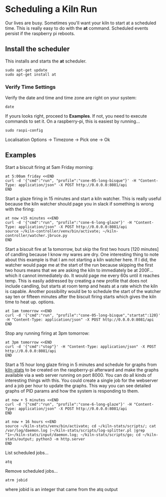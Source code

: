 Scheduling a Kiln Run
=====================

Our lives are busy. Sometimes you'll want your kiln to start at a scheduled time. This is really easy to do with the **at** command. Scheduled events persist if the raspberry pi reboots.

## Install the scheduler

This installs and starts the **at** scheduler.

    sudo apt-get update
    sudo apt-get install at

### Verify Time Settings

Verify the date and time and time zone are right on your system:

    date

If yours looks right, proceed to **Examples**. If not, you need to execute commands to set it. On a raspberry-pi, this is easiest by running...

    sudo raspi-config

Localisation Options -> Timezone -> Pick one -> Ok


## Examples

Start a biscuit firing at 5am Friday morning:

    at 5:00am friday <<END
    curl -d '{"cmd":"run", "profile":"cone-05-long-bisque"}' -H "Content-Type: application/json" -X POST http://0.0.0.0:8081/api
    END

Start a glaze firing in 15 minutes and start a kiln watcher. This is really useful because the kiln watcher should page you in slack if something is wrong with the firing:

    at now +15 minutes <<END
    curl -d '{"cmd":"run", "profile":"cone-6-long-glaze"}' -H "Content-Type: application/json" -X POST http://0.0.0.0:8081/api
    source ~/kiln-controller/venv/bin/activate; ~/kiln-controller/watcher.jbruce.py
    END

Start a biscuit fire at 1a tomorrow, but skip the first two hours [120 minutes] of candling because I know my wares are dry. One interesting thing to note about this example is that I am not starting a kiln watcher here. If I did, the watcher would page me at the start of the run because skipping the first two hours means that we are asking the kiln to immediately be at 200F... which it cannot immediately do. It would page me every 60s until it reaches temp. This is easily addressed by creating a new profile that does not include candling, but starts at room temp and heats at a rate which the kiln is capable. Another possibility would be to schedule the start of the watcher say ten or fifteen minutes after the biscuit firing starts which gives the kiln time to heat up. options.

    at 1am tomorrow <<END
    curl -d '{"cmd":"run", "profile":"cone-05-long-bisque","startat":120}' -H "Content-Type: application/json" -X POST http://0.0.0.0:8081/api
    END

Stop any running firing at 3pm tomorrow:

    at 3pm tomorrow <<END
    curl -d '{"cmd":"stop"}' -H "Content-Type: application/json" -X POST http://0.0.0.0:8081/api
    END

Start a 15 hour long glaze firing in 5 minutes and schedule for graphs from [kiln-stats](https://github.com/jbruce12000/kiln-stats) to be created on the raspberry-pi afterward and make the graphs available via a web server running on port 8000. You can do all kinds of interesting things with this. You could create a single job for the webserver and a job per hour to update the graphs. This way you can see detailed graphs of PID params and how the system is responding to them.

    at now + 5 minutes <<END
    curl -d '{"cmd":"run", "profile":"cone-6-long-glaze"}' -H "Content-Type: application/json" -X POST http://0.0.0.0:8081/api
    END 

    at now + 16 hours <<END
    source ~/kiln-stats/venv/bin/activate; cd ~/kiln-stats/scripts/; cat /var/log/daemon.log |~/kiln-stats/scripts/log-splitter.pl |grep ^1>~/kiln-stats/input/daemon.log; ~/kiln-stats/scripts/go; cd ~/kiln-stats/output; python3 -m http.server
    END

List scheduled jobs...

    atq

Remove scheduled jobs...
 
    atrm jobid

where jobid is an integer that came from the atq output
